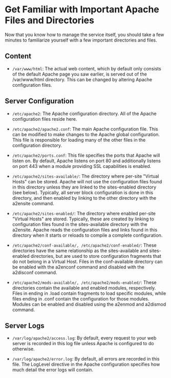 # Get Familiar with Important Apache Files and Directories

Now that you know how to manage the service itself, you should take a few minutes to familiarize yourself with a few important directories and files.


 ## Content


+ ```/var/www/html```: The actual web content, which by default only consists of the default Apache page you saw earlier, is served out of the /var/www/html directory. This can be changed by altering Apache configuration files.


## Server Configuration

+ ```/etc/apache2```: The Apache configuration directory. All of the Apache configuration files reside here.


+ ```/etc/apache2/apache2.conf```: The main Apache configuration file. This can be modified to make changes to the Apache global configuration. This file is responsible for loading many of the other files in the configuration directory.


+ ```/etc/apache2/ports.conf```: This file specifies the ports that Apache will listen on. By default, Apache listens on port 80 and additionally listens on port 443 when a module providing SSL capabilities is enabled.


+ ```/etc/apache2/sites-available/```: The directory where per-site "Virtual Hosts" can be stored. Apache will not use the configuration files found in this directory unless they are linked to the sites-enabled directory (see below). Typically, all server block configuration is done in this directory, and then enabled by linking to the other directory with the a2ensite command.


+ ```/etc/apache2/sites-enabled/```: The directory where enabled per-site "Virtual Hosts" are stored. Typically, these are created by linking to configuration files found in the sites-available directory with the a2ensite. Apache reads the configuration files and links found in this directory when it starts or reloads to compile a complete configuration.


+ ```/etc/apache2/conf-available/, /etc/apache2/conf-enabled/```: These directories have the same relationship as the sites-available and sites-enabled directories, but are used to store configuration fragments that do not belong in a Virtual Host. Files in the conf-available directory can be enabled with the a2enconf command and disabled with the a2disconf command.


+ ```/etc/apache2/mods-available/, /etc/apache2/mods-enabled/```: These directories contain the available and enabled modules, respectively. Files in ending in .load contain fragments to load specific modules, while files ending in .conf contain the configuration for those modules. Modules can be enabled and disabled using the a2enmod and a2dismod command.


## Server Logs


+ ```/var/log/apache2/access.log```: By default, every request to your web server is recorded in this log file unless Apache is configured to do otherwise.


+ ```/var/log/apache2/error.log```: By default, all errors are recorded in this file. The LogLevel directive in the Apache configuration specifies how much detail the error logs will contain.

